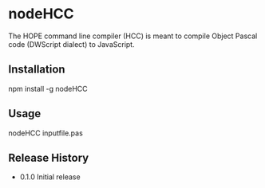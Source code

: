 nodeHCC
=======

The HOPE command line compiler (HCC) is meant to compile Object Pascal code (DWScript dialect) to JavaScript.

## Installation

  npm install -g nodeHCC

## Usage

  nodeHCC inputfile.pas

## Release History

* 0.1.0 Initial release